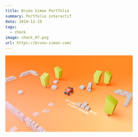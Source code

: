 ```yaml
---
title: Bruno Simon Portfolio
summary: Portfolio interactif
date: 2019-12-19
tags:
  - check
image: check_07.png
url: https://bruno-simon.com/
---
```


![image du site portfolio d'Ivy Chen](/static/img/check_07.png)
